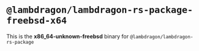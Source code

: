 # `@lambdragon/lambdragon-rs-package-freebsd-x64`

This is the **x86_64-unknown-freebsd** binary for `@lambdragon/lambdragon-rs-package`
